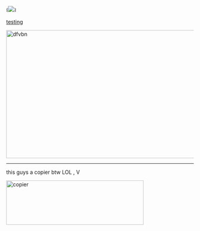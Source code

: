 ꒰![](https://komarev.com/ghpvc/?username=NYANYAN-CAT&abbreviated=true&label=wake+up+dude+its+9pm+!!&color=lightgrey&style=plastic)꒱
              
[testing]([(https://internet-angel.atabook.org/]))

<img width="962" height="344" alt="dfvbn" src="https://github.com/user-attachments/assets/8bbbeb1f-2896-45ad-90ae-f2fbe23f9a76" />







---

this guys a copier btw LOL , V

<img width="369" height="119" alt="copier" src="https://github.com/user-attachments/assets/a69d0ea6-1260-4e22-b749-31253fcf3517" />

